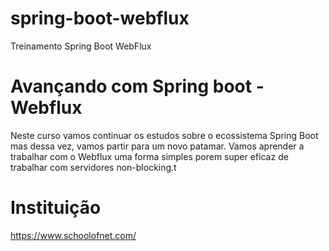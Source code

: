 # spring-boot-webflux
Treinamento Spring Boot WebFlux

# Avançando com Spring boot - Webflux
Neste curso vamos continuar os estudos sobre o ecossistema Spring Boot mas dessa vez, vamos partir para um novo patamar. Vamos aprender a trabalhar com o Webflux uma forma simples porem super eficaz de trabalhar com servidores non-blocking.t

# Instituição
https://www.schoolofnet.com/
